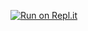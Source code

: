 [![Run on Repl.it](https://repl.it/badge/github/neurotech-uiuc/SoftwareProject)](https://repl.it/github/neurotech-uiuc/SoftwareProject)